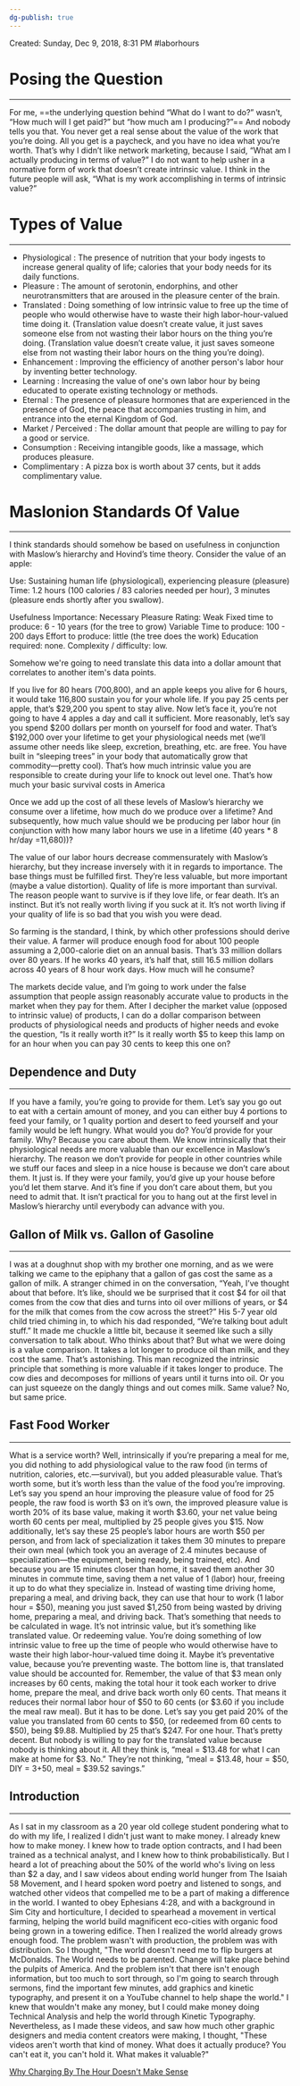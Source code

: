```yaml
---
dg-publish: true
---
```


Created: Sunday, Dec 9, 2018, 8:31 PM
#laborhours 

# Posing the Question
---
For me, ==the underlying question behind “What do I want to do?” wasn’t, “How much will I get paid?” but “how much am I producing?”== And nobody tells you that. You never get a real sense about the value of the work that you’re doing. All you get is a paycheck, and you have no idea what you’re worth. That’s why I didn’t like network marketing, because I said, “What am I actually producing in terms of value?” I do not want to help usher in a normative form of work that doesn’t create intrinsic value. I think in the future people will ask, “What is my work accomplishing in terms of intrinsic value?”

# Types of Value
---
- Physiological : The presence of nutrition that your body ingests to increase general quality of life; calories that your body needs for its daily functions.
- Pleasure : The amount of serotonin, endorphins, and other neurotransmitters that are aroused in the pleasure center of the brain.
- Translated : Doing something of low intrinsic value to free up the time of people who would otherwise have to waste their high labor-hour-valued time doing it. (Translation value doesn’t create value, it just saves someone else from not wasting their labor hours on the thing you’re doing. (Translation value doesn’t create value, it just saves someone else from not wasting their labor hours on the thing you’re doing).
- Enhancement : Improving the efficiency of another person's labor hour by inventing better technology.
- Learning : Increasing the value of one's own labor hour by being educated to operate existing technology or methods.
- Eternal : The presence of pleasure hormones that are experienced in the presence of God, the peace that accompanies trusting in him, and entrance into the eternal Kingdom of God.
- Market / Perceived : The dollar amount that people are willing to pay for a good or service.
- Consumption : Receiving intangible goods, like a massage, which produces pleasure.
- Complimentary : A pizza box is worth about 37 cents, but it adds complimentary value.

# Maslonion Standards Of Value
---
I think standards should somehow be based on usefulness in conjunction with Maslow’s hierarchy and Hovind’s time theory. Consider the value of an apple:

Use: Sustaining human life (physiological), experiencing pleasure (pleasure)
Time: 1.2 hours (100 calories / 83 calories needed per hour), 3 minutes (pleasure ends shortly after you swallow).

Usefulness Importance: Necessary
Pleasure Rating: Weak
Fixed time to produce: 6 - 10 years (for the tree to grow)
Variable Time to produce: 100 - 200 days
Effort to produce: little (the tree does the work)
Education required: none.
Complexity / difficulty: low.

Somehow we're going to need translate this data into a dollar amount that correlates to another item's data points.

If you live for 80 hears (700,800), and an apple keeps you alive for 6 hours, it would take 116,800 sustain you for your whole life. If you pay 25 cents per apple, that’s $29,200 you spent to stay alive. Now let’s face it, you’re not going to have 4 apples a day and call it sufficient. More reasonably, let’s say you spend $200 dollars per month on yourself for food and water. That’s $192,000 over your lifetime to get your physiological needs met (we’ll assume other needs like sleep, excretion, breathing, etc. are free. You have built in “sleeping trees” in your body that automatically grow that commodity—pretty cool). That’s how much intrinsic value you are responsible to create during your life to knock out level one. That’s how much your basic survival costs in America

Once we add up the cost of all these levels of Maslow’s hierarchy we consume over a lifetime, how much do we produce over a lifetime? And subsequently, how much value should we be producing per labor hour (in conjunction with how many labor hours we use in a lifetime (40 years * 8 hr/day =11,680))?

The value of our labor hours decrease commensurately with Maslow’s hierarchy, but they increase inversely with it in regards to importance. The base things must be fulfilled first. They’re less valuable, but more important (maybe a value distortion). Quality of life is more important than survival. The reason people want to survive is if they love life, or fear death. It’s an instinct. But it’s not really worth living if you suck at it. It’s not worth living if your quality of life is so bad that you wish you were dead.

So farming is the standard, I think, by which other professions should derive their value. A farmer will produce enough food for about 100 people assuming a 2,000-calorie diet on an annual basis. That’s 33 million dollars over 80 years. If he works 40 years, it’s half that, still 16.5 million dollars across 40 years of 8 hour work days. How much will he consume?

The markets decide value, and I’m going to work under the false assumption that people assign reasonably accurate value to products in the market when they pay for them. After I decipher the market value (opposed to intrinsic value) of products, I can do a dollar comparison between products of physiological needs and products of higher needs and evoke the question, “Is it really worth it?” Is it really worth $5 to keep this lamp on for an hour when you can pay 30 cents to keep this one on?

## Dependence and Duty
---
If you have a family, you’re going to provide for them. Let’s say you go out to eat with a certain amount of money, and you can either buy 4 portions to feed your family, or 1 quality portion and desert to feed yourself and your family would be left hungry. What would you do? You’d provide for your family. Why? Because you care about them. We know intrinsically that their physiological needs are more valuable than our excellence in Maslow’s hierarchy. The reason we don’t provide for people in other countries while we stuff our faces and sleep in a nice house is because we don’t care about them. It just is. If they were your family, you’d give up your house before you’d let them starve. And it’s fine if you don’t care about them, but you need to admit that. It isn’t practical for you to hang out at the first level in Maslow’s hierarchy until everybody can advance with you.

## Gallon of Milk vs. Gallon of Gasoline
---
I was at a doughnut shop with my brother one morning, and as we were talking we came to the epiphany that a gallon of gas cost the same as a gallon of milk. A stranger chimed in on the conversation, “Yeah, I’ve thought about that before. It’s like, should we be surprised that it cost $4 for oil that comes from the cow that dies and turns into oil over millions of years, or $4 for the milk that comes from the cow across the street?” His 5-7 year old child tried chiming in, to which his dad responded, “We’re talking bout adult stuff.” It made me chuckle a little bit, because it seemed like such a silly conversation to talk about. Who thinks about that? But what we were doing is a value comparison. It takes a lot longer to produce oil than milk, and they cost the same. That’s astonishing. This man recognized the intrinsic principle that something is more valuable if it takes longer to produce. The cow dies and decomposes for millions of years until it turns into oil. Or you can just squeeze on the dangly things and out comes milk. Same value? No, but same price.

## Fast Food Worker
---
What is a service worth? Well, intrinsically if you’re preparing a meal for me, you did nothing to add physiological value to the raw food (in terms of nutrition, calories, etc.—survival), but you added pleasurable value. That’s worth some, but it’s worth less than the value of the food you’re improving. Let’s say you spend an hour improving the pleasure value of food for 25 people, the raw food is worth $3 on it’s own, the improved pleasure value is worth 20% of its base value, making it worth $3.60, your net value being worth 60 cents per meal, multiplied by 25 people gives you $15. Now additionally, let’s say these 25 people’s labor hours are worth $50 per person, and from lack of specialization it takes them 30 minutes to prepare their own meal (which took you an average of 2.4 minutes because of specialization—the equipment, being ready, being trained, etc). And because you are 15 minutes closer than home, it saved them another 30 minutes in commute time, saving them a net value of 1 (labor) hour, freeing it up to do what they specialize in. Instead of wasting time driving home, preparing a meal, and driving back, they can use that hour to work (1 labor hour = $50), meaning you just saved $1,250 from being wasted by driving home, preparing a meal, and driving back. That’s something that needs to be calculated in wage. It’s not intrinsic value, but it’s something like translated value. Or redeeming value. You’re doing something of low intrinsic value to free up the time of people who would otherwise have to waste their high labor-hour-valued time doing it. Maybe it’s preventative value, because you’re preventing waste. The bottom line is, that translated value should be accounted for. Remember, the value of that $3 mean only increases by 60 cents, making the total hour it took each worker to drive home, prepare the meal, and drive back worth only 60 cents. That means it reduces their normal labor hour of $50 to 60 cents (or $3.60 if you include the meal raw meal). But it has to be done. Let’s say you get paid 20% of the value you translated from 60 cents to $50, (or redeemed from 60 cents to $50), being $9.88. Multiplied by 25 that’s $247. For one hour. That’s pretty decent. But nobody is willing to pay for the translated value because nobody is thinking about it. All they think is, “meal = $13.48 for what I can make at home for $3. No.” They’re not thinking, “meal = $13.48, hour = $50, DIY = $3+$50, meal = $39.52 savings.”


## Introduction
---
As I sat in my classroom as a 20 year old college student pondering what to do with my life, I realized I didn't just want to make money. I already knew how to make money. I knew how to trade option contracts, and I had been trained as a technical analyst, and I knew how to think probabilistically. But I heard a lot of preaching about the 50% of the world who's living on less than $2 a day, and I saw videos about ending world hunger from The Isaiah 58 Movement, and I heard spoken word poetry and listened to songs, and watched other videos that compelled me to be a part of making a difference in the world. I wanted to obey Ephesians 4:28, and with a background in Sim City and horticulture, I decided to spearhead a movement in vertical farming, helping the world build magnificent eco-cities with organic food being grown in a towering edifice. Then I realized the world already grows enough food. The problem wasn't with production, the problem was with distribution. So I thought, "The world doesn't need me to flip burgers at McDonalds. The World needs to be parented. Change will take place behind the pulpits of America. And the problem isn't that there isn't enough information, but too much to sort through, so I'm going to search through sermons, find the important few minutes, add graphics and kinetic typography, and present it on a YouTube channel to help shape the world." I knew that wouldn't make any money, but I could make money doing Technical Analysis and help the world through Kinetic Typography. Nevertheless, as I made these videos, and saw how much other graphic designers and media content creators were making, I thought, "These videos aren't worth that kind of money. What does it actually produce? You can't eat it, you can't hold it. What makes it valuable?" 

[Why Charging By The Hour Doesn't Make Sense](https://youtube.com/shorts/S98s1Gd53y4?feature=share)
